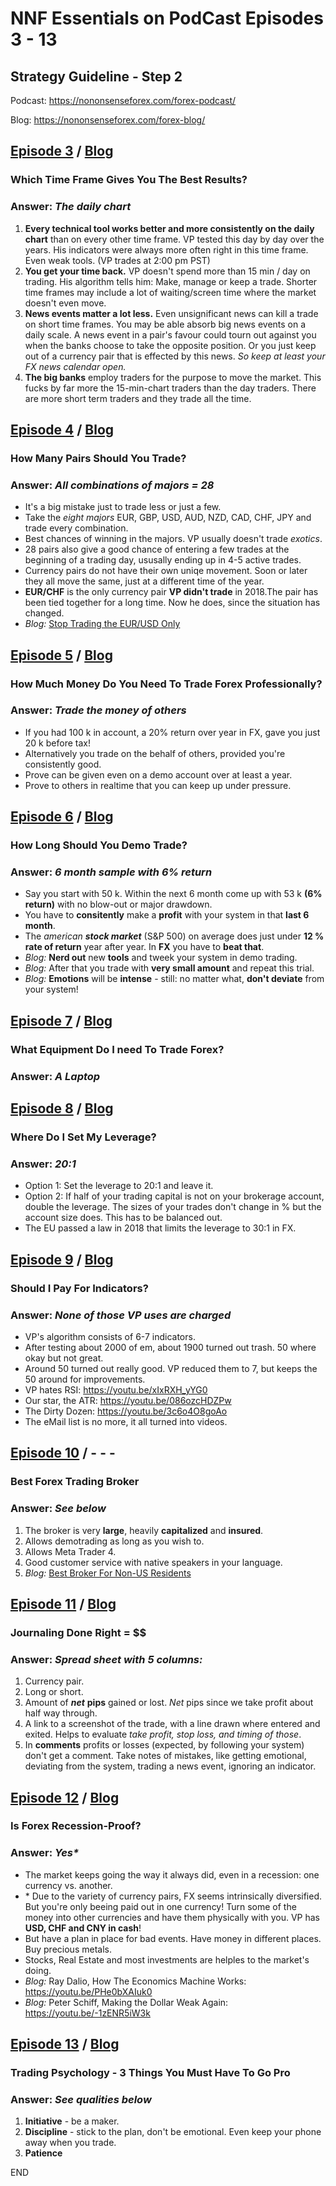 
# NNF Essentials on PodCast Episodes 3 - 13
## Strategy Guideline - Step 2

Podcast: <https://nononsenseforex.com/forex-podcast/>

Blog: <https://nononsenseforex.com/forex-blog/>

## [Episode 3](https://nononsenseforex.podbean.com/e/ep3-which-time-frame-gives-you-the-best-results/ "Ep 3 - What time frame to trade in?") / [Blog](https://nononsenseforex.com/forex-q-and-a-podcast/best-time-frame-to-trade-forex/ "Ep 3 - Blog")
### Which Time Frame Gives You The Best Results?

### Answer: *The daily chart*

 1. **Every technical tool works better and more consistently on the daily chart**
    than on every other time frame. VP tested this day by day over the years. His
    indicators were always more often right in this time frame. Even weak tools.
    (VP trades at 2:00 pm PST)
 2. **You get your time back.** VP doesn't spend more than 15 min / day on trading.
    His algorithm tells him: Make, manage or keep a trade. Shorter time frames
    may include a lot of waiting/screen time where the market doesn't even move.
 3. **News events matter a lot less.** Even unsignificant news can kill a trade on
    short time frames. You may be able absorb big news events on a daily scale. A
    news event in a pair's favour could tourn out against you when the banks choose
    to take the opposite position. Or you just keep out of a currency pair that is
    effected by this news. *So keep at least your FX news calendar open.*
 4. **The big banks** employ traders for the purpose to move the market. This fucks
    by far more the 15-min-chart traders than the day traders. There are more short
    term traders and they trade all the time.


## [Episode 4](https://nononsenseforex.podbean.com/e/ep4-how-many-pairs-should-you-trade/ "Ep 4 - How many pairs to trade?") / [Blog](https://nononsenseforex.com/forex-q-and-a-podcast/how-many-currency-pairs-should-i-trade/ "Ep 4 - Blog")
### How Many Pairs Should You Trade?
### Answer: *All combinations of majors = 28*

*   It's a big mistake just to trade less or just a few.
*   Take the *eight majors* EUR, GBP, USD, AUD, NZD, CAD, CHF, JPY and trade every
    combination.
*   Best chances of winning in the majors. VP usually doesn't trade *exotics*.
*   28 pairs also give a good chance of entering a few trades at the beginning
    of a trading day, ususally ending up in 4-5 active trades.
*   Currency pairs do not have their own uniqe movement. Soon or later they all
    move the same, just at a different time of the year.
*   **EUR/CHF** is the only currency pair **VP didn't trade** in 2018.The pair has
    been tied together for a long time. Now he does, since the situation has changed.
*   *Blog:* [Stop Trading the EUR/USD Only](https://nononsenseforex.com/forex-basics/how-to-trade-the-eurusd-not-what-you-think/ "EUR/USD")


## [Episode 5](https://nononsenseforex.podbean.com/e/ep5-how-much-money-do-you-need-to-trade-forex-professionally/ "Ep 5 - How much money to trade?") / [Blog](https://nononsenseforex.com/forex-q-and-a-podcast/how-much-money-do-you-need-to-trade-forex-professionally/ "Ep 5 - Blog")
### How Much Money Do You Need To Trade Forex Professionally?
### Answer: *Trade the money of others*

*   If you had 100 k in account, a 20% return over year in FX, gave you just 20 k
    before tax!
*   Alternatively you trade on the behalf of others, provided you're consistently
    good.
*   Prove can be given even on a demo account over at least a year.
*   Prove to others in realtime that you can keep up under pressure.


## [Episode 6](https://nononsenseforex.podbean.com/e/ep6-how-long-should-you-demo-trade/ "Ep 6 - How long to trade demo?") / [Blog](http://nononsenseforex.com/uncategorized/how-long-should-you-demo-trade-podcast-episode-6/ "Ep 6 - Blog")
### How Long Should You Demo Trade?
### Answer: *6 month sample with 6% return*

*   Say you start with 50 k. Within the next 6 month come up with 53 k **(6% return)** with no
    blow-out or major drawdown.
*   You have to **consitently** make a **profit** with your system in that **last 6 month**.
*   The *american* ***stock market*** (S&P 500) on average does just under **12 % rate of return**
    year after year. In **FX** you have to **beat that**.
*   *Blog:* **Nerd out** new **tools** and tweek your system in demo trading.
*   *Blog:* After that you trade with **very small amount** and repeat this trial.
*   *Blog:* **Emotions** will be **intense** - still: no matter what, **don't deviate**
    from your system!


## [Episode 7](https://nononsenseforex.podbean.com/e/ep7-what-equipment-do-i-need-to-trade-forex/ "Ep 7 - Trading equipment?") / [Blog](http://nononsenseforex.com/forex-q-and-a-podcast/what-equipment-do-i-need-to-trade-forex/ "Ep 7 - Blog")
### What Equipment Do I need To Trade Forex?
### Answer: *A Laptop*


## [Episode 8](https://nononsenseforex.podbean.com/e/ep8-where-do-i-set-my-leverage/ "Ep 8 - Where to set leverage?") / [Blog](http://nononsenseforex.com/forex-q-and-a-podcast/best-leverage-in-forex/ "Ep 8 - Blog")
### Where Do I Set My Leverage?
### Answer: *20:1*

*   Option 1: Set the leverage to 20:1 and leave it.
*   Option 2: If half of your trading capital is not on your brokerage account,
    double the leverage. The sizes of your trades don't change in % but the
    account size does. This has to be balanced out.
*   The EU passed a law in 2018 that limits the leverage to 30:1 in FX.


## [Episode 9](https://nononsenseforex.podbean.com/e/ep9-should-i-pay-for-indicators/ "Ep 9 - Pay for Indicators?") / [Blog](http://nononsenseforex.com/forex-q-and-a-podcast/are-paid-forex-indicators-worth-it/ "Ep 9 - Blog")
### Should I Pay For Indicators?
### Answer: *None of those VP uses are charged*

*   VP's algorithm consists of 6-7 indicators.
*   After testing about 2000 of em, about 1900 turned out trash. 50 where okay but
    not great.
*   Around 50 turned out really good. VP reduced them to 7, but keeps the 50 around
    for improvements.
*   VP hates RSI: <https://youtu.be/xIxRXH_yYG0>
*   Our star, the ATR: <https://youtu.be/086ozcHDZPw>
*   The Dirty Dozen: <https://youtu.be/3c6o4O8goAo>
*   The eMail list is no more, it all turned into videos.


## [Episode 10](https://nononsenseforex.podbean.com/e/ep10-best-forex-trading-broker/ "Ep 10 - Best FX Broker") / - - -
### Best Forex Trading Broker
### Answer: *See below*

 1. The broker is very **large**, heavily **capitalized** and **insured**.
 2. Allows demotrading as long as you wish to.
 3. Allows Meta Trader 4.
 4. Good customer service with native speakers in your language.
 5. *Blog:* [Best Broker For Non-US Residents](https://nononsenseforex.com/uncategorized/blueberry-markets-review-my-top-broker-for-2019/ "Non-US Brokers")


## [Episode 11](https://nononsenseforex.podbean.com/e/ep11-journaling-done-right/ "Ep 11 - Journaling") / [Blog](http://nononsenseforex.com/forex-q-and-a-podcast/forex-journal-dos-and-donts/ "Ep 11 - Blog")
### Journaling Done Right = $$
### Answer: *Spread sheet with 5 columns:*

 1. Currency pair.
 2. Long or short.
 3. Amount of ***net*** **pips** gained or lost. *Net* pips since we take profit
    about half way through.
 4. A link to a screenshot of the trade, with a line drawn where entered and exited.
    Helps to evaluate *take profit, stop loss, and timing of those*.
 5. In **comments** profits or losses (expected, by following your system) don't
    get a comment. Take notes of mistakes, like getting emotional, deviating from the
    system, trading a news event, ignoring an indicator.


## [Episode 12](https://nononsenseforex.podbean.com/e/ep12-is-forex-recession-proof/ "Ep 12 - Is FX Recession-Proof?") / [Blog](http://nononsenseforex.com/forex-q-and-a-podcast/is-forex-a-recession-proof-investment/ "Ep 12 - Blog")
### Is Forex Recession-Proof?
### Answer: *Yes\**

*   The market keeps going the way it always did, even in a recession: one currency
    vs. another.
*   \* Due to the variety of currency pairs, FX seems intrinsically diversified. But
    you're only beeing paid out in one currency! Turn some of the money into other
    currencies and have them physically with you. VP has **USD, CHF and CNY in cash**!
*   But have a plan in place for bad events. Have money in different places. Buy
    precious metals.
*   Stocks, Real Estate and most investments are helples to the market's doing.
*   *Blog:* Ray Dalio, How The Economics Machine Works: <https://youtu.be/PHe0bXAIuk0>
*   *Blog:* Peter Schiff, Making the Dollar Weak Again: <https://youtu.be/-1zENR5iW3k>


## [Episode 13](https://nononsenseforex.podbean.com/e/ep13-trading-psychology-3-things-you-must-have-to-go-pro/ "Ep 13 - Trading Psychology") / [Blog](http://nononsenseforex.com/trading-psychology/forex-trading-psychology/ "Ep 13 - Blog")
### Trading Psychology - 3 Things You Must Have To Go Pro
### Answer: *See qualities below*

 1. **Initiative** - be a maker.
 2. **Discipline** - stick to the plan, don't be emotional. Even keep your phone
    away when you trade.
 3. **Patience**

END